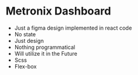 # Metronix Dashboard

- Just a figma design implemented in react code
- No state
- Just design
- Nothing programmatical
- Will utilize it in the Future
- Scss
- Flex-box

